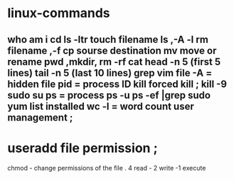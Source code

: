 # linux-commands
who am i 
cd 
ls -ltr
touch filename
ls ,-A -l
rm filename ,-f
cp sourse destination
mv  move or rename 
pwd ,mkdir, 
rm -rf 
cat 
head -n 5 (first 5 lines)
tail -n 5 (last 10 lines)
grep
vim file
-A = hidden file 
pid = process ID
kill
forced kill ; kill -9<pid number>
sudo su
ps = process
ps -u 
ps -ef |grep
sudo yum list installed
wc -l = word count
user management ;
----------------
useradd 
file permission ;
==============
chmod  - change permissions of the file .
4 read - 2 write -1 execute